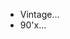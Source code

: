 - Vintage...
- 90'x...

<!---
KlesBro/KlesBro is a ✨ special ✨ repository because its `README.md` (this file) appears on your GitHub profile.
You can click the Preview link to take a look at your changes.
--->
